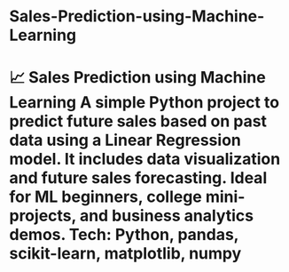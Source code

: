 # Sales-Prediction-using-Machine-Learning
# 📈 Sales Prediction using Machine Learning  A simple Python project to predict future sales based on past data using a Linear Regression model.   It includes data visualization and future sales forecasting. Ideal for ML beginners, college mini-projects, and business analytics demos.  Tech: Python, pandas, scikit-learn, matplotlib, numpy
